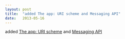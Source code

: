 ```yaml
---
layout: post
title:  "added The app: URI scheme and Messaging API"
date:   2013-05-16
---
```


added <a href="http://www.w3.org/TR/app-uri/">The app: URI scheme</a> and <a href="http://www.w3.org/TR/messaging/">Messaging API</a>
